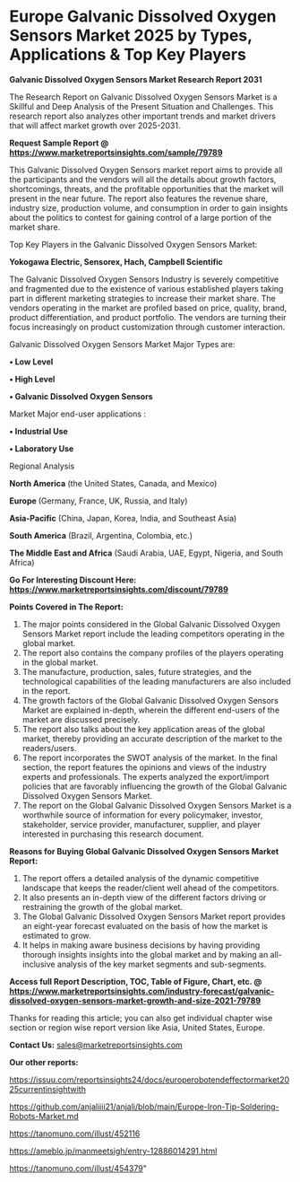 # Europe Galvanic Dissolved Oxygen Sensors Market 2025 by Types, Applications & Top Key Players

<strong>Galvanic Dissolved Oxygen Sensors Market Research Report 2031</strong>

The Research Report on Galvanic Dissolved Oxygen Sensors Market is a Skillful and Deep Analysis of the Present Situation and Challenges. This research report also analyzes other important trends and market drivers that will affect market growth over 2025-2031.

<strong>Request Sample Report @ <a href=https://www.marketreportsinsights.com/sample/79789>https://www.marketreportsinsights.com/sample/79789</a></strong>

This Galvanic Dissolved Oxygen Sensors market report aims to provide all the participants and the vendors will all the details about growth factors, shortcomings, threats, and the profitable opportunities that the market will present in the near future. The report also features the revenue share, industry size, production volume, and consumption in order to gain insights about the politics to contest for gaining control of a large portion of the market share.

Top Key Players in the Galvanic Dissolved Oxygen Sensors Market:

<strong>Yokogawa Electric, Sensorex, Hach, Campbell Scientific</strong>

The Galvanic Dissolved Oxygen Sensors Industry is severely competitive and fragmented due to the existence of various established players taking part in different marketing strategies to increase their market share. The vendors operating in the market are profiled based on price, quality, brand, product differentiation, and product portfolio. The vendors are turning their focus increasingly on product customization through customer interaction.

Galvanic Dissolved Oxygen Sensors Market Major Types are:

<strong>• Low Level

• High Level

• Galvanic Dissolved Oxygen Sensors</strong>

Market Major end-user applications :

<strong>• Industrial Use

• Laboratory Use</strong>

Regional Analysis

</u><strong><b>North America</b></strong> (the United States, Canada, and Mexico)

<strong><b>Europe </b></strong>(Germany, France, UK, Russia, and Italy)

<strong><b>Asia-Pacific</b></strong> (China, Japan, Korea, India, and Southeast Asia)

<strong><b>South America</b></strong> (Brazil, Argentina, Colombia, etc.)

<strong><b>The Middle East and Africa</b></strong> (Saudi Arabia, UAE, Egypt, Nigeria, and South Africa)

<strong>Go For Interesting Discount Here: <a href=https://www.marketreportsinsights.com/discount/79789>https://www.marketreportsinsights.com/discount/79789</a></strong>

<strong>Points Covered in The Report:</strong>
<ol>
  <li>The major points considered in the Global Galvanic Dissolved Oxygen Sensors Market report include the leading competitors operating in the global market.</li>
  <li>The report also contains the company profiles of the players operating in the global market.</li>
  <li>The manufacture, production, sales, future strategies, and the technological capabilities of the leading manufacturers are also included in the report.</li>
  <li>The growth factors of the Global Galvanic Dissolved Oxygen Sensors Market are explained in-depth, wherein the different end-users of the market are discussed precisely.</li>
  <li>The report also talks about the key application areas of the global market, thereby providing an accurate description of the market to the readers/users.</li>
  <li>The report incorporates the SWOT analysis of the market. In the final section, the report features the opinions and views of the industry experts and professionals. The experts analyzed the export/import policies that are favorably influencing the growth of the Global Galvanic Dissolved Oxygen Sensors Market.</li>
  <li>The report on the Global Galvanic Dissolved Oxygen Sensors Market is a worthwhile source of information for every policymaker, investor, stakeholder, service provider, manufacturer, supplier, and player interested in purchasing this research document.</li>
</ol>
<strong>Reasons for Buying Global Galvanic Dissolved Oxygen Sensors Market Report:</strong>

<ol>
  <li>The report offers a detailed analysis of the dynamic competitive landscape that keeps the reader/client well ahead of the competitors.</li>
  <li>It also presents an in-depth view of the different factors driving or restraining the growth of the global market.</li>
  <li>The Global Galvanic Dissolved Oxygen Sensors Market report provides an eight-year forecast evaluated on the basis of how the market is estimated to grow.</li>
  <li>It helps in making aware business decisions by having providing thorough insights insights into the global market and by making an all-inclusive analysis of the key market segments and sub-segments.</li>
</ol>
<strong>Access full Report Description, TOC, Table of Figure, Chart, etc. @ <a href=https://www.marketreportsinsights.com/industry-forecast/galvanic-dissolved-oxygen-sensors-market-growth-and-size-2021-79789>https://www.marketreportsinsights.com/industry-forecast/galvanic-dissolved-oxygen-sensors-market-growth-and-size-2021-79789</a></strong>


Thanks for reading this article; you can also get individual chapter wise section or region wise report version like Asia, United States, Europe.

<strong>Contact Us:</strong>
sales@marketreportsinsights.com

<strong>Our other reports:</strong>

<a href=https://issuu.com/reportsinsights24/docs/europerobotendeffectormarket2025currentinsightwith>https://issuu.com/reportsinsights24/docs/europerobotendeffectormarket2025currentinsightwith</a>

<a href=https://github.com/anjaliiii21/anjali/blob/main/Europe-Iron-Tip-Soldering-Robots-Market.md>https://github.com/anjaliiii21/anjali/blob/main/Europe-Iron-Tip-Soldering-Robots-Market.md</a>

<a href=https://tanomuno.com/illust/452116>https://tanomuno.com/illust/452116</a>

<a href=https://ameblo.jp/manmeetsigh/entry-12886014291.html>https://ameblo.jp/manmeetsigh/entry-12886014291.html</a>

<a href=https://tanomuno.com/illust/454379>https://tanomuno.com/illust/454379</a>"
